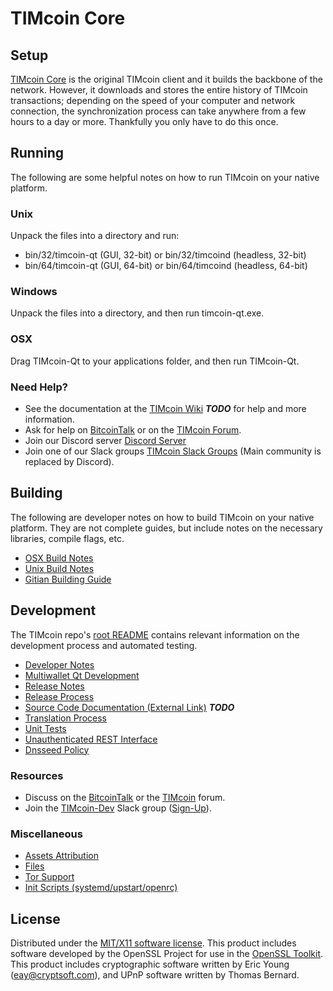 TIMcoin Core
=====================

Setup
---------------------
[TIMcoin Core](http://timcoin.org/wallet) is the original TIMcoin client and it builds the backbone of the network. However, it downloads and stores the entire history of TIMcoin transactions; depending on the speed of your computer and network connection, the synchronization process can take anywhere from a few hours to a day or more. Thankfully you only have to do this once.

Running
---------------------
The following are some helpful notes on how to run TIMcoin on your native platform.

### Unix

Unpack the files into a directory and run:

- bin/32/timcoin-qt (GUI, 32-bit) or bin/32/timcoind (headless, 32-bit)
- bin/64/timcoin-qt (GUI, 64-bit) or bin/64/timcoind (headless, 64-bit)

### Windows

Unpack the files into a directory, and then run timcoin-qt.exe.

### OSX

Drag TIMcoin-Qt to your applications folder, and then run TIMcoin-Qt.

### Need Help?

* See the documentation at the [TIMcoin Wiki](https://en.bitcoin.it/wiki/Main_Page) ***TODO***
for help and more information.
* Ask for help on [BitcoinTalk](https://bitcointalk.org/index.php?topic=1262920.0) or on the [TIMcoin Forum](http://forum.timcoin.org/).
* Join our Discord server [Discord Server](https://discord.timcoin.org)
* Join one of our Slack groups [TIMcoin Slack Groups](https://timcoin.org/slack-logins/) (Main community is replaced by Discord).

Building
---------------------
The following are developer notes on how to build TIMcoin on your native platform. They are not complete guides, but include notes on the necessary libraries, compile flags, etc.

- [OSX Build Notes](build-osx.md)
- [Unix Build Notes](build-unix.md)
- [Gitian Building Guide](gitian-building.md)

Development
---------------------
The TIMcoin repo's [root README](https://github.com/TIMcoin-Project/TIMcoin/blob/master/README.md) contains relevant information on the development process and automated testing.

- [Developer Notes](developer-notes.md)
- [Multiwallet Qt Development](multiwallet-qt.md)
- [Release Notes](release-notes.md)
- [Release Process](release-process.md)
- [Source Code Documentation (External Link)](https://dev.visucore.com/bitcoin/doxygen/) ***TODO***
- [Translation Process](translation_process.md)
- [Unit Tests](unit-tests.md)
- [Unauthenticated REST Interface](REST-interface.md)
- [Dnsseed Policy](dnsseed-policy.md)

### Resources

* Discuss on the [BitcoinTalk](https://bitcointalk.org/index.php?topic=1262920.0) or the [TIMcoin](http://forum.timcoin.org/) forum.
* Join the [TIMcoin-Dev](https://timcoin-dev.slack.com/) Slack group ([Sign-Up](https://timcoin-dev.herokuapp.com/)).

### Miscellaneous
- [Assets Attribution](assets-attribution.md)
- [Files](files.md)
- [Tor Support](tor.md)
- [Init Scripts (systemd/upstart/openrc)](init.md)

License
---------------------
Distributed under the [MIT/X11 software license](http://www.opensource.org/licenses/mit-license.php).
This product includes software developed by the OpenSSL Project for use in the [OpenSSL Toolkit](https://www.openssl.org/). This product includes
cryptographic software written by Eric Young ([eay@cryptsoft.com](mailto:eay@cryptsoft.com)), and UPnP software written by Thomas Bernard.
